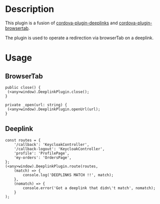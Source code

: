 # Description
This plugin is a fusion of [cordova-plugin-deeplinks](https://github.com/e-imaxina/cordova-plugin-deeplinks) and [cordova-plugin-browsertab](https://github.com/google/cordova-plugin-browsertab).

The plugin is used to operate a redirection via browserTab on a deeplink.

# Usage
## BrowserTab
```
public close() {
 (<any>window).DeeplinkPlugin.close();
}

private _open(url: string) {
 (<any>window).DeeplinkPlugin.openUrl(url);
}
```
## Deeplink
```
const routes = {
    '/callback': 'KeycloakController',
    '/callback-logout': 'KeycloakController',
    'profile': 'ProfilePage',
    'my-orders': 'OrdersPage',
};
(<any>window).DeeplinkPlugin.route(routes,
    (match) => {
        console.log('DEEPLINKS MATCH !!', match);
    },
    (nomatch) => {
        console.error('Got a deeplink that didn\'t match', nomatch);
    }
);
```
